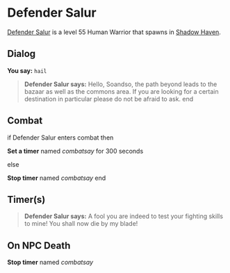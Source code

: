 # Defender Salur



[Defender Salur](/npc/150038) is a level 55 Human Warrior that spawns in [Shadow Haven](/zone/150).



## Dialog

**You say:** `hail`



>**Defender Salur says:** Hello, Soandso, the path beyond leads to the bazaar as well as the commons area. If you are looking for a certain destination in particular please do not be afraid to ask.
end



## Combat

if Defender Salur enters combat  then


**Set a timer** named *combatsay* for 300 seconds

else


**Stop timer** named *combatsay*
end



## Timer(s)

>**Defender Salur says:** A fool you are indeed to test your fighting skills to mine!  You shall now die by my blade!


## On NPC Death

**Stop timer** named *combatsay*